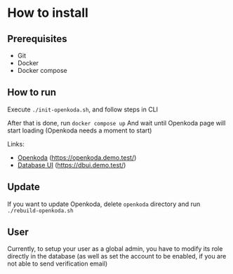 # How to install

## Prerequisites

- Git
- Docker
- Docker compose

## How to run

Execute `./init-openkoda.sh`, and follow steps in CLI

After that is done, run `docker compose up` And wait until Openkoda page will start loading (Openkoda needs a moment to start)

Links:
- [Openkoda](https://openkoda.demo.test/) (https://openkoda.demo.test/)
- [Database UI](https://dbui.demo.test/) (https://dbui.demo.test/)

## Update

If you want to update Openkoda, delete `openkoda` directory and run `./rebuild-openkoda.sh`

## User

Currently, to setup your user as a global admin, you have to modify its role directly in the database (as well as set the account to be enabled, if you are not able to send verification email)